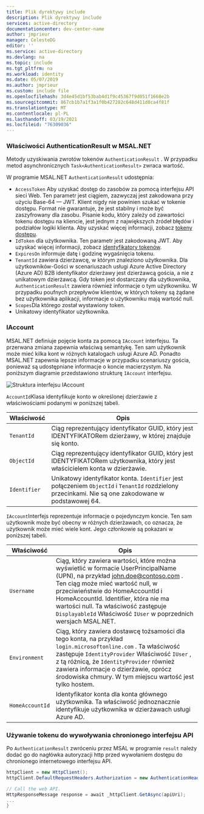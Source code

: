 ```yaml
---
title: Plik dyrektywy include
description: Plik dyrektywy include
services: active-directory
documentationcenter: dev-center-name
author: jmprieur
manager: CelesteDG
editor: ''
ms.service: active-directory
ms.devlang: na
ms.topic: include
ms.tgt_pltfrm: na
ms.workload: identity
ms.date: 05/07/2019
ms.author: jmprieur
ms.custom: include file
ms.openlocfilehash: 3d4e45d1bf53bab4d1f9c45367f9d051f1668e2b
ms.sourcegitcommit: 867cb1b7a1f3a1f0b427282c648d411d0ca4f81f
ms.translationtype: MT
ms.contentlocale: pl-PL
ms.lasthandoff: 03/19/2021
ms.locfileid: "76309036"
---
```

### <a name="authenticationresult-properties-in-msalnet"></a>Właściwości AuthenticationResult w MSAL.NET

Metody uzyskiwania zwrotów tokenów `AuthenticationResult` . W przypadku metod asynchronicznych `Task<AuthenticationResult>` zwraca wartość.

W programie MSAL.NET `AuthenticationResult` udostępnia:

- `AccessToken` Aby uzyskać dostęp do zasobów za pomocą interfejsu API sieci Web. Ten parametr jest ciągiem, zazwyczaj jest zakodowana przy użyciu Base-64 — JWT. Klient nigdy nie powinien szukać w tokenie dostępu. Format nie gwarantuje, że jest stabilny i może być zaszyfrowany dla zasobu. Pisanie kodu, który zależy od zawartości tokenu dostępu na kliencie, jest jednym z największych źródeł błędów i podziałów logiki klienta. Aby uzyskać więcej informacji, zobacz [tokeny dostępu](../articles/active-directory/develop/access-tokens.md).
- `IdToken` dla użytkownika. Ten parametr jest zakodowaną JWT. Aby uzyskać więcej informacji, zobacz [identyfikatory tokenów](../articles/active-directory/develop/id-tokens.md).
- `ExpiresOn` informuje datę i godzinę wygaśnięcia tokenu.
- `TenantId` zawiera dzierżawcę, w którym znaleziono użytkownika. Dla użytkowników-Gości w scenariuszach usługi Azure Active Directory (Azure AD) B2B identyfikator dzierżawy jest dzierżawcą gościa, a nie z unikatowym dzierżawcą.
Gdy token jest dostarczany dla użytkownika, `AuthenticationResult` zawiera również informacje o tym użytkowniku. W przypadku poufnych przepływów klientów, w których tokeny są żądane bez użytkownika aplikacji, informacje o użytkowniku mają wartość null.
- `Scopes`Dla którego został wystawiony token.
- Unikatowy identyfikator użytkownika.

### <a name="iaccount"></a>IAccount

MSAL.NET definiuje pojęcie konta za pomocą `IAccount` interfejsu. Ta przerwana zmiana zapewnia właściwą semantykę. Ten sam użytkownik może mieć kilka kont w różnych katalogach usługi Azure AD. Ponadto MSAL.NET zapewnia lepsze informacje w przypadku scenariuszy gościa, ponieważ są udostępniane informacje o koncie macierzystym.
Na poniższym diagramie przedstawiono strukturę `IAccount` interfejsu.

![Struktura interfejsu IAccount](https://user-images.githubusercontent.com/13203188/44657759-4f2df780-a9fe-11e8-97d1-1abbffade340.png)

`AccountId`Klasa identyfikuje konto w określonej dzierżawie z właściwościami podanymi w poniższej tabeli.

| Właściwość | Opis |
|----------|-------------|
| `TenantId` | Ciąg reprezentujący identyfikator GUID, który jest IDENTYFIKATORem dzierżawy, w której znajduje się konto. |
| `ObjectId` | Ciąg reprezentujący identyfikator GUID, który jest IDENTYFIKATORem użytkownika, który jest właścicielem konta w dzierżawie. |
| `Identifier` | Unikatowy identyfikator konta. `Identifier` jest połączeniem `ObjectId` i `TenantId` rozdzielony przecinkami. Nie są one zakodowane w podstawowej 64. |

`IAccount`Interfejs reprezentuje informacje o pojedynczym koncie. Ten sam użytkownik może być obecny w różnych dzierżawach, co oznacza, że użytkownik może mieć wiele kont. Jego członkowie są pokazani w poniższej tabeli.

| Właściwość | Opis |
|----------|-------------|
| `Username` | Ciąg, który zawiera wartości, które można wyświetlić w formacie UserPrincipalName (UPN), na przykład john.doe@contoso.com . Ten ciąg może mieć wartość null, w przeciwieństwie do HomeAccountId i HomeAccountId. Identifier, która nie ma wartości null. Ta właściwość zastępuje `DisplayableId` Właściwość `IUser` w poprzednich wersjach MSAL.NET. |
| `Environment` | Ciąg, który zawiera dostawcę tożsamości dla tego konta, na przykład `login.microsoftonline.com` . Ta właściwość zastępuje `IdentityProvider` Właściwość `IUser` , z tą różnicą, że `IdentityProvider` również zawiera informacje o dzierżawie, oprócz środowiska chmury. W tym miejscu wartość jest tylko hostem. |
| `HomeAccountId` | Identyfikator konta dla konta głównego użytkownika. Ta właściwość jednoznacznie identyfikuje użytkownika w dzierżawach usługi Azure AD. |

### <a name="use-the-token-to-call-a-protected-api"></a>Używanie tokenu do wywoływania chronionego interfejsu API

Po `AuthenticationResult` zwróceniu przez MSAL w programie `result` należy dodać go do nagłówka autoryzacji http przed wywołaniem dostępu do chronionego internetowego interfejsu API.

```csharp
httpClient = new HttpClient();
httpClient.DefaultRequestHeaders.Authorization = new AuthenticationHeaderValue("Bearer", result.AccessToken);

// Call the web API.
HttpResponseMessage response = await _httpClient.GetAsync(apiUri);
...
}
```